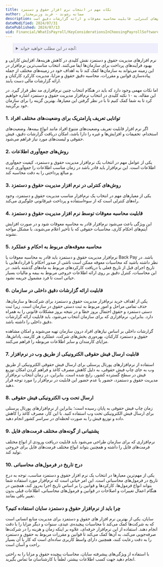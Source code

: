 ```yaml
---
title: نکات مهم در انتخاب نرم افزار حقوق و دستمزد 
author: سمانه رشوند - فربد وزیرمختار
description: این مقاله به بررسی نکات اساسی برای انتخاب نرم‌افزار مناسب مدیریت حقوق و دستمزد می‌پردازد، که شامل انواع وضعیت‌های افراد، کیفیت جمع‌آوری داده‌ها، روش‌های کنترلی، قابلیت محاسبه معوقات و ارائه گزارشات دقیق است.
dateModified: 2024/07/31
datePublished: 2024/07/13
uid: Financial/WhatIsPayroll/KeyConsiderationsInChoosingPayrollSoftware
---
```


<blockquote style="background-color:#eeeefc; padding:0.5rem">

<details>
  <summary>آنچه در این مطلب خواهید خواند:</summary>
  <ul>
    <li>توانایی تعریف پارامتریک برای وضعیت‌های مختلف افراد</li>
    <li>روش‌های جمع‌آوری اطلاعات</li>
    <li>روش‌های کنترلی در نرم ‌افزار مدیریت حقوق و دستمزد</li>
    <li>قابلیت محاسبه معوقات توسط نرم ‌افزار مدیریت حقوق و دستمزد</li>
    <li>محاسبه معوقه‌های مربوط به احکام و عملکرد</li>
    <li>قابلیت ارائه گزارشات دقیق داخلی در سازمان</li>
    <li>قابلیت ارسال فیش حقوقی الکترونیکی از طریق وب در نرم‌افزار</li>
    <li>ارسال تحت وب الکترونیکی فیش حقوقی</li>
    <li>پشتیبانی از گونه‌های مختلف فرمت‌های فایل</li>
    <li>درج تاریخ در فرمول‌های محاسباتی</li>
    <li>چرا باید از نرم‌افزار حقوق و دستمزد سایان استفاده کنیم؟</li>
  </ul>
</details>
</blockquote>

نرم‌ افزارهای مدیریت حقوق و دستمزد نقش کلیدی در کاهش هزینه‌ها، افزایش کارایی و بهبود فرآیندهای پرداخت برای سازمان‌ها ایفا می‌کنند. انتخاب مناسب‌ترین نرم‌افزار در این زمینه می‌تواند به سازمان‌ها کمک کند تا به اهداف خود در زمینه‌های مختلف از جمله پیاده‌سازی قوانین و مقررات، محاسبه دقیق حقوق و مزایا، مدیریت کارکرد کارکنان و ارائه گزارشات مالی دست یابند.

اما نکات مهمی وجود دارد که باید در هنگام انتخاب چنین نرم‌افزاری مد نظر قرار گیرد. در این مقاله، به ۱۰ نکته کلیدی در انتخاب نرم‌افزار مدیریت حقوق و دستمزد اشاره خواهیم کرد تا به شما کمک کنیم تا با در نظر گرفتن این معیارها، بهترین گزینه را برای سازمان خود برگزینید.

### 1.	توانایی تعریف پارامتریک برای وضعیت‌های مختلف افراد

اگر نرم افزار قابلیت تعریف وضعیت‌های متنوع افراد مانند انواع بیمه‌ها، وضعیت‌های استخدام، تخفیفات و افزایش‌ها و غیره را دارا باشد، امکان دریافت گزارشات دقیق، فیش حقوقی و لیست‌های مورد نیاز فراهم می‌شود.

### 2.	روش‌های جمع‌آوری اطلاعات

یکی از عوامل مهم در انتخاب یک نرم‌افزار مدیریت حقوق و دستمزد، کیفیت جمع‌آوری اطلاعات است. این نرم‌افزار باید قادر باشد در زمان مناسب اطلاعات را جمع‌آوری کرده و مبالغ پرداختی را به دقت محاسبه کند.

### 3.	روش‌های کنترلی در نرم ‌افزار مدیریت حقوق و دستمزد

یکی از معیارهای مهم در انتخاب یک نرم‌افزار مناسب مدیریت حقوق و دستمزد، وجود راه‌های کنترلی است که از سوءاستفاده و پرداخت غیرقانونی جلوگیری می‌کند.

### 4.	قابلیت محاسبه معوقات توسط نرم ‌افزار مدیریت حقوق و دستمزد

این ویژگی باعث می‌شود نرم‌افزار قادر به محاسبه معوقات شود و در صورت افزایش آیتم‌های احکام کاری، محاسبات حقوقی که با تأخیر اعلام می‌شوند، با مشکل مواجه نشوند.

### 5.	محاسبه معوقه‌های مربوط به احکام و عملکرد

نرم‌افزار مدیریت حقوق و دستمزد باید قادر به محاسبه معوقات یا Back Pay باشد. در نظر داشته باشید که محاسبات معوقه ممکن است ناشی از صدور احکام یا قراردادهایی با تاریخ اجرای قبل از تاریخ فعلی یا دریافت کارکردهای مربوط به ماه‌های گذشته باشد.
در این محاسبات، کنترل دقیق بر روی ارائه اطلاعات خروجی مربوط به بیمه و مالیات بسیار حیاتی است تا فرد مشمول جریمه نشود.

### 6.	قابلیت ارائه گزارشات دقیق داخلی در سازمان

یکی از اهداف خرید نرم‌افزار مدیریت حقوق و دستمزد برای شرکت‌ها و سازمان‌ها، حذف تمامی مراحل و امور مربوط به ثبت دستی حقوق در سازمان است. زیرا ثبت دستی دستمزد و حقوق احتمال بروز خطا و در نتیجه بروز مشکلات قانونی را به همراه دارد. بنابراین، نرم‌افزاری که برای سازمان انتخاب می‌شود، باید قابلیت ارائه گزارشات دقیق داخلی را داشته باشد.

گزارشات داخلی بر اساس نیازهای افراد درون سازمان تهیه می‌شوند و امکان مشاهده حقوق و دستمزد کارکنان، بهره‌وری بخش‌های شرکت، عملکرد هر کارمند، پاداش‌ها، مزایای کارمندان و سایر اطلاعات مربوطه را فراهم می‌کنند.

### 7.	قابلیت ارسال فیش حقوقی الکترونیکی از طریق وب در نرم‌افزار

استفاده از نرم‌افزارهای پورتال پرسنلی برای ارسال فیش حقوقی الکترونیکی از طریق وب به جای چاپ فیش حقوقی، به دلیل کاهش مصرف کاغذ و فراهم کردن امکان توزیع فیش در سطح گسترده کشور، رایج شده است. بنابراین، در زمان انتخاب نرم‌افزار مدیریت حقوق و دستمزد، حضور یا عدم حضور این قابلیت در نرم‌افزار را مورد توجه قرار دهید.

### 8.	ارسال تحت وب الکترونیکی فیش حقوقی 

زمان چاپ فیش حقوقی به پایان رسیده است؛ بنابراین از نرم‌افزارهای پورتال پرسنلی برای ارسال فیش الکترونیکی تحت وب استفاده کنید. با این کار، مصرف کاغذ را کاهش داده و توزیع فیش را به صورت لحظه‌ای در سراسر کشور انجام دهید.

### 9.	پشتیبانی از گونه‌های مختلف فرمت‌های فایل

نرم‌افزاری که برای سازمان طراحی می‌شود باید قابلیت دریافت ورودی از انواع مختلف فرمت‌های فایل را داشته و همچنین بتواند انواع مختلف فرمت‌های فایل برای خروجی تولید کند.

### 10.	 درج تاریخ در فرمول‌های محاسباتی

یکی از مهم‌ترین معیارها در انتخاب یک نرم ‌افزار حقوق و دستمزد مناسب، توجه به درج تاریخ در فرمول‌های محاسباتی است. این امر حیاتی است که نرم‌افزار مورد استفاده شما بتواند انواع فرمول‌ها، کارکردها و قوانین را بر اساس تاریخ اجرا به‌روز کند، همچنین در هنگام اعمال تغییرات و اصلاحات در قوانین و فرمول‌های محاسباتی، اطلاعات قبلی بدون تغییر باقی بمانند.

### چرا باید از نرم‌افزار حقوق و دستمزد سایان استفاده کنیم؟

سایان، یکی از بهترین نرم افزار های حقوق و دستمزد برای مدیریت منابع انسانی است که به شرکت‌ها کمک می‌کند تا محاسبات پیچیده‌ی عیدی، سنوات و دیگر مزایا را با دقت انجام دهند. استفاده از این نرم‌افزار حرفه‌ای، علاوه بر اینکه زمان و هزینه را در شرکت‌ها صرفه‌جویی می‌کند، به آن‌ها کمک می‌کند تا قوانین و مقررات مربوط به حقوق و دستمزد را به دقت رعایت کنند، همچنین دارای واسط کاربری ساده‌ای است که کار با آن بسیار راحت و آسان است.

با استفاده از ویژگی‌های پیشرفته سایان، محاسبات پیچیده حقوق و مزایا را به راحتی انجام دهید جهت کسب اطلاعات بیشتر، لطفاً با کارشناسان ما تماس بگیرید.
